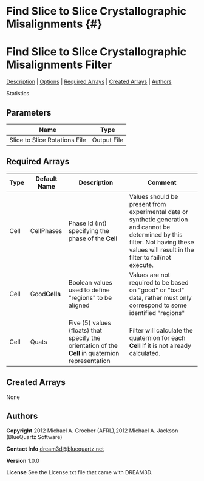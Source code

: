 
Find Slice to Slice Crystallographic Misalignments {#}
======
<h1 class="pHeading1">Find Slice to Slice Crystallographic Misalignments Filter</h1>
<p class="pCellBody">
<a href="../StatisticsFilters/FindSlicetoSliceRotations.html#wp2">Description</a>
| <a href="../StatisticsFilters/FindSlicetoSliceRotations.html#wp3">Options</a>
| <a href="../StatisticsFilters/FindSlicetoSliceRotations.html#wp4">Required Arrays</a>
| <a href="../StatisticsFilters/FindSlicetoSliceRotations.html#wp5">Created Arrays</a>
| <a href="../StatisticsFilters/FindSlicetoSliceRotations.html#wp1">Authors</a> 

Statistics


## Parameters ##

| Name | Type |
|------|------|
| Slice to Slice Rotations File | Output File |

## Required Arrays ##

| Type | Default Name | Description | Comment |
|------|--------------|-------------|---------|
| Cell | CellPhases | Phase Id (int) specifying the phase of the **Cell** | Values should be present from experimental data or synthetic generation and cannot be determined by this filter. Not having these values will result in the filter to fail/not execute. |
| Cell | Good**Cells** | Boolean values used to define "regions" to be aligned | Values are not required to be based on "good" or "bad" data, rather must only correspond to some identified "regions"  |
| Cell | Quats | Five (5) values (floats) that specify the orientation of the **Cell** in quaternion representation | Filter will calculate the quaternion for each **Cell** if it is not already calculated. |

## Created Arrays ##
None

## Authors ##

**Copyright** 2012 Michael A. Groeber (AFRL),2012 Michael A. Jackson (BlueQuartz Software)

**Contact Info** dream3d@bluequartz.net

**Version** 1.0.0

**License**  See the License.txt file that came with DREAM3D.



